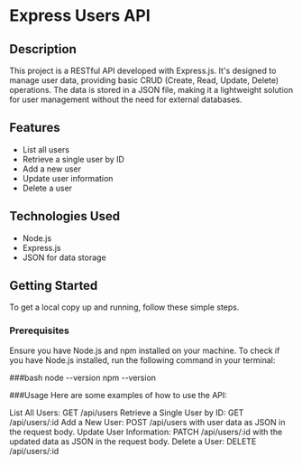 # Express Users API

## Description

This project is a RESTful API developed with Express.js. It's designed to manage user data, providing basic CRUD (Create, Read, Update, Delete) operations.
The data is stored in a JSON file, making it a lightweight solution for user management without the need for external databases.

## Features

- List all users
- Retrieve a single user by ID
- Add a new user
- Update user information
- Delete a user

## Technologies Used

- Node.js
- Express.js
- JSON for data storage

## Getting Started

To get a local copy up and running, follow these simple steps.

### Prerequisites

Ensure you have Node.js and npm installed on your machine. To check if you have Node.js installed, run the following command in your terminal:

###bash
node --version
npm --version

###Usage
Here are some examples of how to use the API:

List All Users: GET /api/users
Retrieve a Single User by ID: GET /api/users/:id
Add a New User: POST /api/users with user data as JSON in the request body.
Update User Information: PATCH /api/users/:id with the updated data as JSON in the request body.
Delete a User: DELETE /api/users/:id

